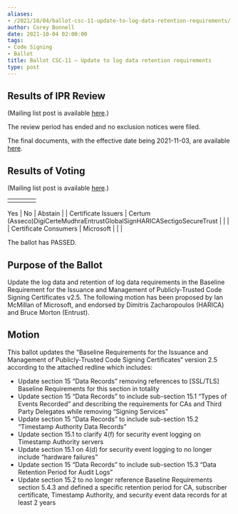 ```yaml
---
aliases:
- /2021/10/04/ballot-csc-11-update-to-log-data-retention-requirements/
author: Corey Bonnell
date: 2021-10-04 02:00:00
tags:
- Code Signing
- Ballot
title: Ballot CSC-11 – Update to log data retention requirements
type: post
---
```


## Results of IPR Review

(Mailing list post is available [here][1].)

The review period has ended and no exclusion notices were filed.

The final documents, with the effective date being 2021-11-03, are available [here][2].

## Results of Voting

(Mailing list post is available [here][3].)

| | | | |
| --- | --- | --- | --- |
| |
Yes
|
No
|
Abstain
|
|
Certificate Issuers
|
Certum (Asseco)DigiCerteMudhraEntrustGlobalSignHARICASectigoSecureTrust
| | |
|
Certificate Consumers
|
Microsoft
| | |

The ballot has PASSED.

## Purpose of the Ballot

Update the log data and retention of log data requirements in the Baseline Requirement for the Issuance and Management of Publicly-Trusted Code Signing Certificates v2.5. The following motion has been proposed by Ian McMillan of Microsoft, and endorsed by Dimitris Zacharopoulos (HARICA) and Bruce Morton (Entrust).

## Motion

This ballot updates the “Baseline Requirements for the Issuance and Management of Publicly‐Trusted Code Signing Certificates“ version 2.5 according to the attached redline which includes:

- Update section 15 “Data Records” removing references to \[SSL/TLS\] Baseline Requirements for this section in totality
- Update section 15 “Data Records” to include sub-section 15.1 “Types of Events Recorded” and describing the requirements for CAs and Third Party Delegates while removing “Signing Services”
- Update section 15 “Data Records” to include sub-section 15.2 “Timestamp Authority Data Records”
- Update section 15.1 to clarify 4(f) for security event logging on Timestamp Authority servers
- Update section 15.1 on 4(d) for security event logging to no longer include “hardware failures”
- Update section 15 “Data Records” to include sub-section 15.3 “Data Retention Period for Audit Logs”
- Update section 15.2 to no longer reference Baseline Requirements section 5.4.3 and defined a specific retention period for CA, subscriber certificate, Timestamp Authority, and security event data records for at least 2 years

[1]: https://lists.cabforum.org/pipermail/cscwg-public/2021-November/000634.html
[2]: /working-groups/code-signing/documents/
[3]: https://lists.cabforum.org/pipermail/cscwg-public/2021-October/000597.html